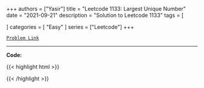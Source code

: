 
+++
authors = ["Yasir"]
title = "Leetcode 1133: Largest Unique Number"
date = "2021-09-21"
description = "Solution to Leetcode 1133"
tags = [
    
]
categories = [
    "Easy"
]
series = ["Leetcode"]
+++



[`Problem Link`](https://leetcode.com/problems/largest-unique-number/description/)

---

**Code:**

{{< highlight html >}}

{{< /highlight >}}

